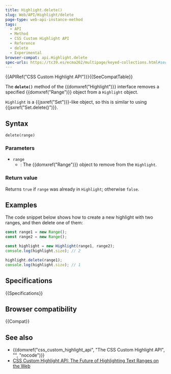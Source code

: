 ```yaml
---
title: Highlight.delete()
slug: Web/API/Highlight/delete
page-type: web-api-instance-method
tags:
  - API
  - Method
  - CSS Custom Highlight API
  - Reference
  - delete
  - Experimental
browser-compat: api.Highlight.delete
spec-urls: https://tc39.es/ecma262/multipage/keyed-collections.html#sec-set.prototype.delete
---
```


{{APIRef("CSS Custom Highlight API")}}{{SeeCompatTable}}

The **`delete()`** method of the {{domxref("Highlight")}} interface removes a specified {{domxref("Range")}} object from a `Highlight` object.

`Highlight` is a {{jsxref("Set")}}-like object, so this is similar to using {{jsxref("Set.delete()")}}.

## Syntax

```js-nolint
delete(range)
```

### Parameters

- `range`
  - : The {{domxref("Range")}} object to remove from the `Highlight`.

### Return value

Returns `true` if `range` was already in `Highlight`; otherwise `false`.

## Examples

The code snippet below shows how to create a new highlight with two ranges, and then delete one of them:

```js
const range1 = new Range();
const range2 = new Range();

const highlight = new Highlight(range1, range2);
console.log(highlight.size); // 2

highlight.delete(range1);
console.log(highlight.size); // 1
```

## Specifications

{{Specifications}}

## Browser compatibility

{{Compat}}

## See also

- {{domxref("css_custom_highlight_api", "The CSS Custom Highlight API", "", "nocode")}}
- [CSS Custom Highlight API: The Future of Highlighting Text Ranges on the Web](https://css-tricks.com/css-custom-highlight-api-early-look/)
